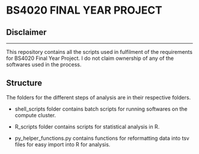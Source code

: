 # BS4020 FINAL YEAR PROJECT
## Disclaimer
---
This repository contains all the scripts used in fulfilment of the requirements for BS4020 Final Year Project. I do not claim ownership of any of the softwares used in the process. 

## Structure
The folders for the different steps of analysis are in their respective folders. 

* shell_scripts folder contains batch scripts for running softwares on the compute cluster.

* R_scripts folder contains scripts for statistical analysis in R. 

* py_helper_functions.py contains functions for reformatting data into tsv files for easy import into R for analysis.
